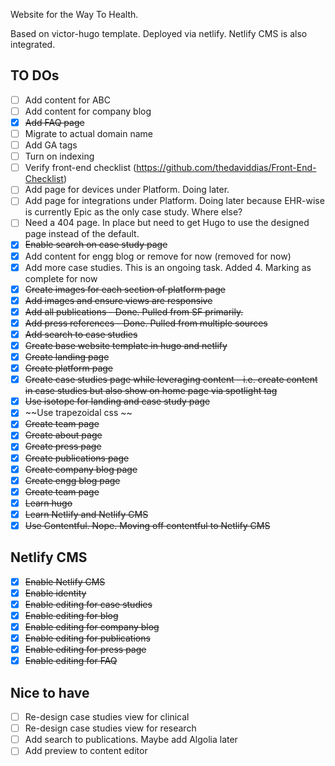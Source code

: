 Website for the Way To Health.

Based on victor-hugo template. 
Deployed via netlify.
Netlify CMS is also integrated.

## TO DOs
- [ ] Add content for ABC
- [ ] Add content for company blog
- [x] ~~Add FAQ page~~
- [ ] Migrate to actual domain name
- [ ] Add GA tags
- [ ] Turn on indexing
- [ ] Verify front-end checklist (https://github.com/thedaviddias/Front-End-Checklist)
- [ ] Add page for devices under Platform. Doing later.
- [ ] Add page for integrations under Platform. Doing later because EHR-wise is currently Epic as the only case study. Where else?
- [ ] Need a 404 page. In place but need to get Hugo to use the designed page instead of the default.
- [x] ~~Enable search on case study page~~
- [x] Add content for engg blog or remove for now (removed for now)
- [x] Add more case studies. This is an ongoing task. Added 4. Marking as complete for now
- [x] ~~Create images for each section of platform page~~
- [x] ~~Add images and ensure views are responsive~~
- [x] ~~Add all publications - Done. Pulled from SF primarily.~~
- [x] ~~Add press references - Done. Pulled from multiple sources~~
- [x] ~~Add search to case studies~~
- [x] ~~Create base website template in hugo and netlify~~
- [x] ~~Create landing page~~
- [x] ~~Create platform page~~
- [x] ~~Create case studies page while leveraging content - i.e. create content in case studies but also show on home page via spotlight tag~~
- [x] ~~Use isotope for landing and case study page~~
- [x] ~~Use trapezoidal css ~~
- [x] ~~Create team page~~
- [x] ~~Create about page~~
- [x] ~~Create press page~~
- [x] ~~Create publications page~~
- [x] ~~Create company blog page~~
- [x] ~~Create engg blog page~~
- [x] ~~Create team page~~
- [x] ~~Learn hugo~~
- [x] ~~Learn Netlify and Netlify CMS~~
- [x] ~~Use Contentful. Nope. Moving off contentful to Netlify CMS~~

## Netlify CMS
- [x] ~~Enable Netlify CMS~~
- [x] ~~Enable identity~~
- [x] ~~Enable editing for case studies~~
- [x] ~~Enable editing for blog~~
- [x] ~~Enable editing for company blog~~
- [x] ~~Enable editing for publications~~
- [x] ~~Enable editing for press page~~
- [x] ~~Enable editing for FAQ~~

## Nice to have
- [ ] Re-design case studies view for clinical
- [ ] Re-design case studies view for research
- [ ] Add search to publications. Maybe add Algolia later
- [ ] Add preview to content editor

